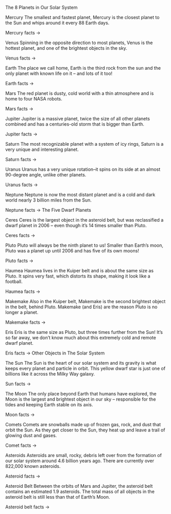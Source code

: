 The 8 Planets in Our Solar System

Mercury
The smallest and fastest planet, Mercury is the closest planet to the Sun and whips around it every 88 Earth days.

Mercury facts →

Venus
Spinning in the opposite direction to most planets, Venus is the hottest planet, and one of the brightest objects in the sky.

Venus facts →

Earth
The place we call home, Earth is the third rock from the sun and the only planet with known life on it – and lots of it too!

Earth facts →

Mars
The red planet is dusty, cold world with a thin atmosphere and is home to four NASA robots.

Mars facts →

Jupiter
Jupiter is a massive planet, twice the size of all other planets combined and has a centuries-old storm that is bigger than Earth.

Jupiter facts →

Saturn
The most recognizable planet with a system of icy rings, Saturn is a very unique and interesting planet.

Saturn facts →

Uranus
Uranus has a very unique rotation–it spins on its side at an almost 90-degree angle, unlike other planets.

Uranus facts →

Neptune
Neptune is now the most distant planet and is a cold and dark world nearly 3 billion miles from the Sun.

Neptune facts →
The Five Dwarf Planets

Ceres
Ceres is the largest object in the asteroid belt, but was reclassified a dwarf planet in 2006 – even though it’s 14 times smaller than Pluto.

Ceres facts →

Pluto
Pluto will always be the ninth planet to us! Smaller than Earth’s moon, Pluto was a planet up until 2006 and has five of its own moons!

Pluto facts →

Haumea
Haumea lives in the Kuiper belt and is about the same size as Pluto. It spins very fast, which distorts its shape, making it look like a football.

Haumea facts →

Makemake
Also in the Kuiper belt, Makemake is the second brightest object in the belt, behind Pluto. Makemake (and Eris) are the reason Pluto is no longer a planet.

Makemake facts →

Eris
Eris is the same size as Pluto, but three times further from the Sun! It’s so far away, we don’t know much about this extremely cold and remote dwarf planet.

Eris facts →
Other Objects in The Solar System

The Sun
The Sun is the heart of our solar system and its gravity is what keeps every planet and particle in orbit. This yellow dwarf star is just one of billions like it across the Milky Way galaxy.

Sun facts →

The Moon
The only place beyond Earth that humans have explored, the Moon is the largest and brightest object in our sky – responsible for the tides and keeping Earth stable on its axis.

Moon facts →

Comets
Comets are snowballs made up of frozen gas, rock, and dust that orbit the Sun. As they get closer to the Sun, they heat up and leave a trail of glowing dust and gases.

Comet facts →

Asteroids
Asteroids are small, rocky, debris left over from the formation of our solar system around 4.6 billion years ago. There are currently over 822,000 known asteroids.

Asteroid facts →

Asteroid Belt
Between the orbits of Mars and Jupiter, the asteroid belt contains an estimated 1.9 asteroids. The total mass of all objects in the asteroid belt is still less than that of Earth’s Moon.

Asteroid belt facts →
